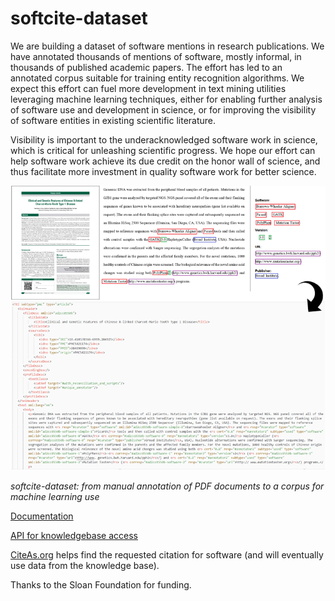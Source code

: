# softcite-dataset

We are building a dataset of software mentions in research publications. We have annotated thousands of mentions of software, mostly informal, in thousands of published academic papers. The effort has led to an annotated corpus suitable for training entity recognition algorithms. We expect this effort can fuel more development in text mining utilities leveraging machine learning techniques, either for enabling further analysis of software use and development in science, or for improving the visibility of software entities in existing scientific literature. 

Visibility is important to the underacknowledged software work in science, which is critical for unleashing scientific progress. We hope our effort can help software work achieve its due credit on the honor wall of science, and thus facilitate more investment in quality software work for better science.

![softcite-dataset: from PDF annotation to output](https://raw.githubusercontent.com/caifand/softcite-dataset/f20811c3ddc565441228e37c60e4e8205538512b/docs/images/pdf-tei-annotated-example.png)

_softcite-dataset: from manual annotation of PDF documents to a corpus for machine learning use_

[Documentation](https://howisonlab.github.io/softcite-dataset/)

[API for knowledgebase access](https://github.com/kermitt2/softcite-api)

[CiteAs.org](http://citeas.org) helps find the requested citation for software (and will eventually use data from the knowledge base).

Thanks to the Sloan Foundation for funding.
